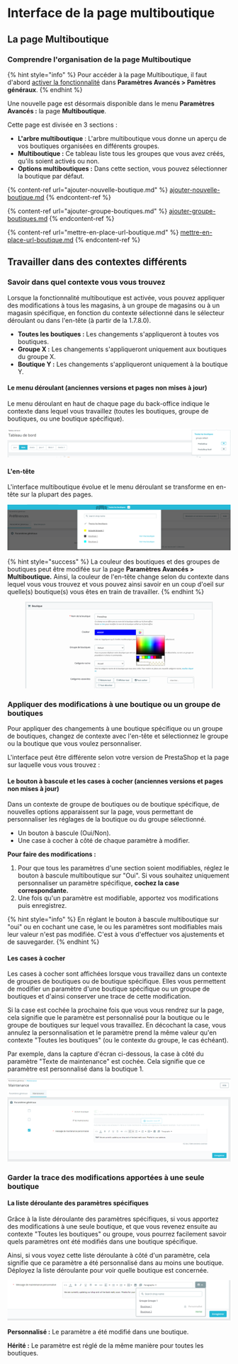 # Interface de la page multiboutique

## La page Multiboutique <a href="#interfacedelapagemultiboutique-linterfacemultiboutique" id="interfacedelapagemultiboutique-linterfacemultiboutique"></a>

### Comprendre l'organisation de la page Multiboutique

{% hint style="info" %}
Pour accéder à la page Multiboutique, il faut d'abord [activer la fonctionnalité](../#activer-la-fonctionnalite-multistore) dans **Paramètres Avancés > Pamètres généraux**.&#x20;
{% endhint %}

Une nouvelle page est désormais disponible dans le menu **Paramètres Avancés :** la page **Multiboutique**.

Cette page est divisée en 3 sections :

* **L'arbre multiboutique** : L'arbre multiboutique vous donne un aperçu de vos boutiques organisées en différents groupes.
* **Multiboutique :** Ce tableau liste tous les groupes que vous avez créés, qu'ils soient activés ou non.
* **Options multiboutiques :** Dans cette section, vous pouvez sélectionner la boutique par défaut.

{% content-ref url="ajouter-nouvelle-boutique.md" %}
[ajouter-nouvelle-boutique.md](ajouter-nouvelle-boutique.md)
{% endcontent-ref %}

{% content-ref url="ajouter-groupe-boutiques.md" %}
[ajouter-groupe-boutiques.md](ajouter-groupe-boutiques.md)
{% endcontent-ref %}

{% content-ref url="mettre-en-place-url-boutique.md" %}
[mettre-en-place-url-boutique.md](mettre-en-place-url-boutique.md)
{% endcontent-ref %}

## Travailler dans des contextes différents

### Savoir dans quel contexte vous vous trouvez

Lorsque la fonctionnalité multiboutique est activée, vous pouvez appliquer des modifications à tous les magasins, à un groupe de magasins ou à un magasin spécifique, en fonction du contexte sélectionné dans le sélecteur déroulant ou dans l'en-tête (à partir de la 1.7.8.0).

* **Toutes les boutiques :** Les changements s'appliqueront à toutes vos boutiques.
* **Groupe X :** Les changements s'appliqueront uniquement aux boutiques du groupe X.
* **Boutique Y :** Les changements s'appliqueront uniquement à la boutique Y.

#### Le menu déroulant (anciennes versions et pages non mises à jour)

Le menu déroulant en haut de chaque page du back-office indique le contexte dans lequel vous travaillez (toutes les boutiques, groupe de boutiques, ou une boutique spécifique).

![](<../../../.gitbook/assets/image (45).png>)

#### L'en-tête

L'interface multiboutique évolue et le menu déroulant se transforme en en-tête sur la plupart des pages.

![](<../../../.gitbook/assets/image (42).png>)

{% hint style="success" %}
La couleur des boutiques et des groupes de boutiques peut être modifée sur la page **Paramètres Avancés > Multiboutique.** Ainsi, la couleur de l'en-tête change selon du contexte dans lequel vous vous trouvez et vous pouvez ainsi savoir en un coup d'oeil sur quelle(s) boutique(s) vous êtes en train de travailler.
{% endhint %}

<figure><img src="../../../.gitbook/assets/image (5).png" alt=""><figcaption></figcaption></figure>

### Appliquer des modifications à une boutique ou un groupe de boutiques

Pour appliquer des changements à une boutique spécifique ou un groupe de boutiques, changez de contexte avec l'en-tête et sélectionnez le groupe ou la boutique que vous voulez personnaliser.

L'interface peut être différente selon votre version de PrestaShop et la page sur laquelle vous vous trouvez :

#### Le bouton à bascule et les cases à cocher (anciennes versions et pages non mises à jour)

Dans un contexte de groupe de boutiques ou de boutique spécifique, de nouvelles options apparaissent sur la page, vous permettant de personnaliser les réglages de la boutique ou du groupe sélectionné.

* Un bouton à bascule (Oui/Non).
* Une case à cocher à côté de chaque paramètre à modifier.

**Pour faire des modifications :**

1. Pour que tous les paramètres d'une section soient modifiables, réglez le bouton à bascule multiboutique sur "Oui". Si vous souhaitez uniquement personnaliser un paramètre spécifique, **cochez la case correspondante.**
2. Une fois qu'un paramètre est modifiable, apportez vos modifications puis enregistrez.

{% hint style="info" %}
En réglant le bouton à bascule multiboutique sur "oui" ou en cochant une case, le ou les paramètres sont modifiables mais leur valeur n'est pas modifiée. C'est à vous d'effectuer vos ajustements et de sauvegarder.
{% endhint %}

#### Les cases à cocher

Les cases à cocher sont affichées lorsque vous travaillez dans un contexte de groupes de boutiques ou de boutique spécifique. Elles vous permettent de modifier un paramètre d'une boutique spécifique ou un groupe de boutiques et d'ainsi conserver une trace de cette modification.

Si la case est cochée la prochaine fois que vous vous rendrez sur la page, cela signifie que le paramètre est personnalisé pour la boutique ou le groupe de boutiques sur lequel vous travaillez. En décochant la case, vous annulez la personnalisation et le paramètre prend la même valeur qu'en contexte "Toutes les boutiques" (ou le contexte du groupe, le cas échéant).

Par exemple, dans la capture d'écran ci-dessous, la case à côté du paramètre "Texte de maintenance" est cochée. Cela signifie que ce paramètre est personnalisé dans la boutique 1.

![](<../../../.gitbook/assets/image (57).png>)

### Garder la trace des modifications apportées à une seule boutique

#### La liste déroulante des paramètres spécifiques

Grâce à la liste déroulante des paramètres spécifiques, si vous apportez des modifications à une seule boutique, et que vous revenez ensuite au contexte "Toutes les boutiques" ou groupe, vous pourrez facilement savoir quels paramètres ont été modifiés dans une boutique spécifique.

Ainsi, si vous voyez cette liste déroulante à côté d'un paramètre, cela signifie que ce paramètre a été personnalisé dans au moins une boutique. Déployez la liste déroulante pour voir quelle boutique est concernée.

![](<../../../.gitbook/assets/image (55).png>)

**Personnalisé :** Le paramètre a été modifié dans une boutique.

**Hérité :** Le paramètre est réglé de la même manière pour toutes les boutiques.
